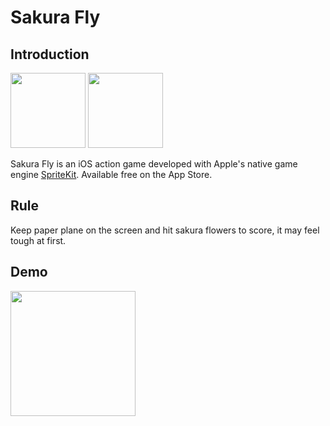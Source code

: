 Sakura Fly
===============

## Introduction

<img src="https://cloud.githubusercontent.com/assets/6619146/13731456/53f81f98-e93f-11e5-9900-03065a18693b.png" width="120">
<a href="https://itunes.apple.com/us/app/sakura-fly/id1019023051?mt=8#">

<img src="https://cloud.githubusercontent.com/assets/6619146/13731452/49347728-e93f-11e5-862d-0e8dedf84357.png"  width="120">
</a>

Sakura Fly is an iOS action game developed with Apple's native game engine <a href="https://developer.apple.com/spritekit/">SpriteKit</a>.
Available free on the App Store.

## Rule

Keep paper plane on the screen and hit sakura flowers to score, it may feel tough at first.

## Demo

<img src="https://cloud.githubusercontent.com/assets/6619146/13731560/965791fe-e942-11e5-9a11-f66f404fa18c.gif" width="200">
